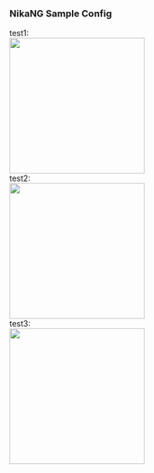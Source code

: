 ### NikaNG Sample Config
test1:<br>
<img src="https://github.com/mahsanet/MahsaFreeConfig/blob/main/QRCode/test1.jpg?raw=true" width="240" ><br>
test2:<br>
<img src="https://github.com/mahsanet/MahsaFreeConfig/blob/main/QRCode/test2.png?raw=true" width="240" ><br>
test3:<br>
<img src="https://github.com/mahsanet/MahsaFreeConfig/blob/main/QRCode/test3.png?raw=true" width="240" ><br>
